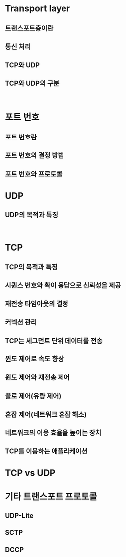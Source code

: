 # Transport layer
## 트랜스포트층이란
## 통신 처리
## TCP와 UDP
## TCP와 UDP의 구분
<br/>

# 포트 번호
## 포트 번호란
## 포트 번호의 결정 방법
## 포트 번호와 프로토콜

# UDP
## UDP의 목적과 특징
<br/>

# TCP
## TCP의 목적과 특징
## 시퀀스 번호와 확이 응답으로 신뢰성을 제공
## 재전송 타임아웃의 결정
## 커넥션 관리
## TCP는 세그먼트 단위 데이터를 전송
## 윈도 제어로 속도 향상
## 윈도 제어와 재전송 제어
## 플로 제어(유량 제어)
## 혼잡 제어(네트워크 혼잡 해소)
## 네트워크의 이용 효율을 높이는 장치
## TCP를 이용하는 애플리케이션

# TCP vs UDP

# 기타 트랜스포트 프로토콜
## UDP-Lite
## SCTP
## DCCP
